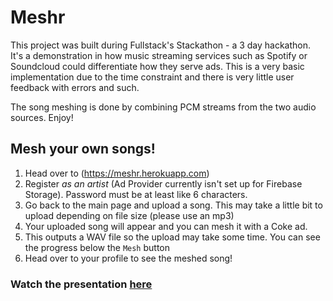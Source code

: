# Meshr
This project was built during Fullstack's Stackathon - a 3 day hackathon.  It's a demonstration in how music streaming services such as Spotify or Soundcloud could differentiate how they serve ads.  This is a very basic implementation due to the time constraint and there is very little user feedback with errors and such.

The song meshing is done by combining PCM streams from the two audio sources.  Enjoy!

## Mesh your own songs! 
1. Head over to (https://meshr.herokuapp.com)
2. Register *as an artist* (Ad Provider currently isn't set up for Firebase Storage). Password must be at least like 6 characters. 
3. Go back to the main page and upload a song.  This may take a little bit to upload depending on file size (please use an mp3)
4. Your uploaded song will appear and you can mesh it with a Coke ad.  
5. This outputs a WAV file so the upload may take some time.  You can see the progress below the `Mesh` button
6. Head over to your profile to see the meshed song! 


### Watch the presentation [here](https://www.fullstackacademy.com/hackathon-presentations/me-h)


